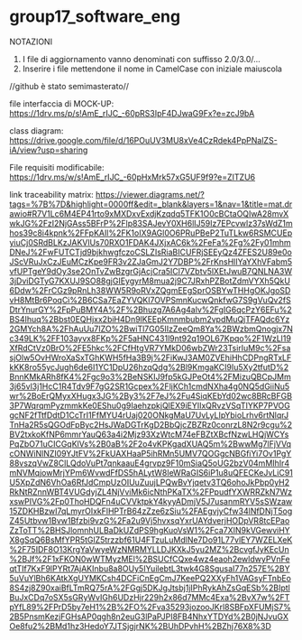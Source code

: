 # group17_software_eng
NOTAZIONI
1. I file di aggiornamento vanno denominati con suffisso 2.0/3.0/...
2. Inserire i file mettendone il nome in CamelCase con iniziale maiuscola

//github è stato semimasterato//

file interfaccia di MOCK-UP: 
https://1drv.ms/p/s!AmE_rIJC_-60pRS3IpF4DJwaG9Fx?e=zcJ9bA

class diagram: 
https://drive.google.com/file/d/16POuUV3MU8xVe4CzRdek4PpPNalZS-iA/view?usp=sharing



File requisiti modificabile:
https://1drv.ms/w/s!AmE_rIJC_-60pHxMrk57xG5UF9f9?e=ZITZU6

link traceability matrix: 
https://viewer.diagrams.net/?tags=%7B%7D&highlight=0000ff&edit=_blank&layers=1&nav=1&title=mat.drawio#R7V1Lc6M4EP41rto9xMXDxvExdjKzqdq5TFK1O0cBCtaOQIwA28mvXwkJG%2FzI2NjGAss5BFrP%2Flp83SAJevY0XH6lIJ59Iz7EPcvwlz37sWdZ1mhos39c8i4kpnk%2FFpKAIl%2FK1oIX9AGl0O6PRuPBeP2TuTLkw6RSMCUEpyiuCj0SRdBLKzJAKVlUs70RXO1FDAK4JXjxAC6k%2FeFa%2Fg%2Fy01mhmDNeJ%2FwFUTCTjd9bjkhwgfczoCSLZIsRiaBICUFRjSEEyQz4ZFES2U89e0oJScVRuJxCzJEuMCzKpe9FR3v2ZJaGmJ2Y7DBP%2FrKnsHlIYaYXhVFabm5vfUPTgeY9dOy3se2OnTvZwBzgrGjAcjCra5ICl7VZbtv5lXEtJwuB7QNLNA3W3jDviDGTyG7KXUJ9SO88gjGIEygyrM8mua2j9C7JRxhPZBotZdmVYXh5QkU6Ddw%2FrCGz9pRnLh38WW5R9oRVxZQgmEEgSprOSBYwTHHgOKJgoSDvH8MtBr6PoqCi%2B6CSa7EaZYVQKl7OVPSmnKucwQnkfwG7S9gVuQv2fSDtrYnurGY%2FpPuBMY4A%2F%2Bhuzg7A6Ag4alv%2FgIG6qcPzY6EFu%2BS4Ihuq%2Bbst0EQHjxx2biH4Dn9lKEEpKmnmbubm2vpdMuQjTFAQdc6Yz2GMYch8A%2FhAuUu7IZO%2BwiTl7G05IIzZeeQm8Ya%2BWzbmQnogjx7Nc349LK%2FF103ayvx8FKp%2F5aHNC431l9nt92q19OL67Kpqo%2F1WzLl19XfRdCtVz0BrO%2FE5hkc%2FCfHtgVR7YMkD06wbZWr23TsirIuM9c%2FsasjOlw5OvHWroXaSxTGhKWH5fHa3B9j%2FiKwJ3AM0ZVEhiHhCDPngRTxLFkKK8ro55ycJugh6de6I1YC1DpU26hzqQdg%2Bl9KmgaKCI9Iu5Xy2tfutD%2BnnKMkARh8fK4%2Fgc9o3%2BeNSKIJ9fp5kGJPeOt4%2FMizuQBCpJMm3j65vl3j1HcC1R4Tdv9F7gG2SR1Gcpex%2FljKCh1cmdNXha4g0NQ5dGiiNu5wr%2BoErQMyxXHugx3JG%2By3%2F7eJ%2Fu4SiqKEbYd02wc8BRcBFGB3P7WqrqmPyzmmkKe0EShu0g9IaehzpkjQlEX9iEYIIxQRvzVSqTIYKP7PVOGgcNF2fTtfDdtD1CcTrI1FfMYU4rUaj020ONkgMaU7UvLyLIpYbioLrhv6rtNlqrJTnHa2R5sQGOdFpByc2HsJWaDGTrKgD2BbQjcZBZRz0conrzL8N2r9cgu%2BV2txkoKfNP6mmrYauQ63a4i2Mjz93XzWtcM74eFBZtXBcfNzwLHQjWCYsPqZbO71uCICGqKlVs%2B0aB%2F2o4vKPKgadXUAQ5m%2BwwMg7lFjVVqcONWiNlNZI09YJtFV%2FkUAXHaaP5ihRMn5UMV7QOGgcNBGfiYi7Ov1PgY88vszqVwZ8ClLQdoVuPt7qnkaauE4grvpz9F10mSiaQ5oUG2bzV04mMIhIr4mNVMqjowMrjYPm6WvwdFfDS5hALytW8leWRaGIS6iP1u8uQFECKeJvLiC91U5XpZdN6VhOa6RfJdCmpUzOIUuZuujLPQwBvYjqetv3TQ6ohoJkPbp0yH2RkNtRZnnWBT4VUGdyjZL4NjVviMk6icNthPKaTX%2FPpudfYXWRRZkN7WzxswPIVG%2Fp0ThoHDQFn4uCVVktpkY4kyyADmjV5J7usanmRYV5sSWzaw15ZDKHBzwI7qLmyrOIxkFlHPTrB64zZze6zSiu%2FAEgvjyCfw34lNfDNjT5ogZ45Utbvw1Bvw1Bfzbi9vzG%2Fa2u9Vj5hvxsqYxrUAYdverjHODpVR8tcEPaoZzToTT%2BHSJlomnhULBaDkUZdPS9hgKuoVsW1%2Fca7XIN9kVGewviHYX8gSqQ6BsMfYPR5tGlZ5trzzbf61U4FTzuLuMdlNe7Do91L77vlEY7WZELXeK%2F75IDF8O13KrgYaVwyeWzNMRMYLLDJKXkJ5yu2MZ%2BcvgfJyKEcUn%2BJf%2F1xFKON0wWTMyzMEl%2BSUCfCQxe4wz4eaoh2ewldwyPVnFeqtTIf7KxF9lPYRt7AjAKInbu8a8OUy5IYuilebtL3twk4G8SgusaI77n257E%2BY5uVuYlBh6KAtkXgUYMKCsh4DCFiCnEgCmJ7KeePQ2XXyFh1VAGsyFTnbEo8S4zj8Z90xaiBfLTmRQ75rA%2FGgj5DKJgJtsbj1jIPhRykAhZsGqESb%2BIptlBuJxCDq7oSX5sGRyWvIGh6UDzHjr229h2x86d7MMc4Exa%2BvX7w%2FTpYfL89%2FPrD5by7eH1%2B%2FO%2Fva35293jozooJKrl8SBFpXFUMjS7%2B5PnsmKezjFGHsAP0qgh8n2euG3lPaPJPI8FB4NhxYTDYd%2B0jNJvuGXOe8fu2%2BMd1hz3HedoY7JTSjgjrNK%2BUhDPvhH%2BZhj76X8%3D

